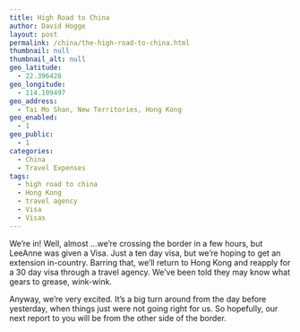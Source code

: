 ```yaml
---
title: High Road to China
author: David Hogge
layout: post
permalink: /china/the-high-road-to-china.html
thumbnail: null
thumbnail_alt: null
geo_latitude:
  - 22.396428
geo_longitude:
  - 114.109497
geo_address:
  - Tai Mo Shan, New Territories, Hong Kong
geo_enabled:
  - 1
geo_public:
  - 1
categories:
  - China
  - Travel Expenses
tags:
  - high road to china
  - Hong Kong
  - travel agency
  - Visa
  - Visas
---
```

We&#8217;re in! Well, almost &#8230;we&#8217;re crossing the border in a few hours, but LeeAnne was given a Visa. Just a ten day visa, but we&#8217;re hoping to get an extension in-country. Barring that, we&#8217;ll return to Hong Kong and reapply for a 30 day visa through a travel agency. We&#8217;ve been told they may know what gears to grease, wink-wink.

Anyway, we&#8217;re very excited. It&#8217;s a big turn around from the day before yesterday, when things just were not going right for us. So hopefully, our next report to you will be from the other side of the border.